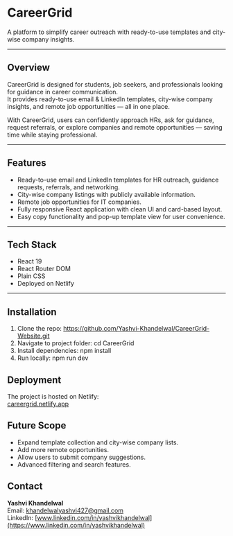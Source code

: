 # CareerGrid
A platform to simplify career outreach with ready-to-use templates and city-wise company insights.

---

## Overview
CareerGrid is designed for students, job seekers, and professionals looking for guidance in career communication.  
It provides ready-to-use email & LinkedIn templates, city-wise company insights, and remote job opportunities — all in one place.  

With CareerGrid, users can confidently approach HRs, ask for guidance, request referrals, or explore companies and remote opportunities — saving time while staying professional.

---


## Features
- Ready-to-use email and LinkedIn templates for HR outreach, guidance requests, referrals, and networking.
- City-wise company listings with publicly available information.
- Remote job opportunities for IT companies.
- Fully responsive React application with clean UI and card-based layout.
- Easy copy functionality and pop-up template view for user convenience.

---

## Tech Stack
- React 19
- React Router DOM
- Plain CSS
- Deployed on Netlify

---

## Installation

1. Clone the repo:
  https://github.com/Yashvi-Khandelwal/CareerGrid-Website.git
2. Navigate to project folder:
   cd CareerGrid
3. Install dependencies:
   npm install
4. Run locally:
   npm run dev

## Deployment
The project is hosted on Netlify:  
[careergrid.netlify.app](https://careergrid.netlify.app)

## Future Scope
- Expand template collection and city-wise company lists.
- Add more remote opportunities.
- Allow users to submit company suggestions.
- Advanced filtering and search features.

## Contact
**Yashvi Khandelwal**  
Email: [khandelwalyashvi427@gmail.com](mailto:khandelwalyashvi427@gmail.com)  
LinkedIn: [www.linkedin.com/in/yashvikhandelwal](https://www.linkedin.com/in/yashvikhandelwal)



